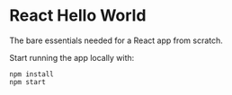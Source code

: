 # React Hello World
The bare essentials needed for a React app from scratch.

Start running the app locally with:
```
npm install
npm start
```

